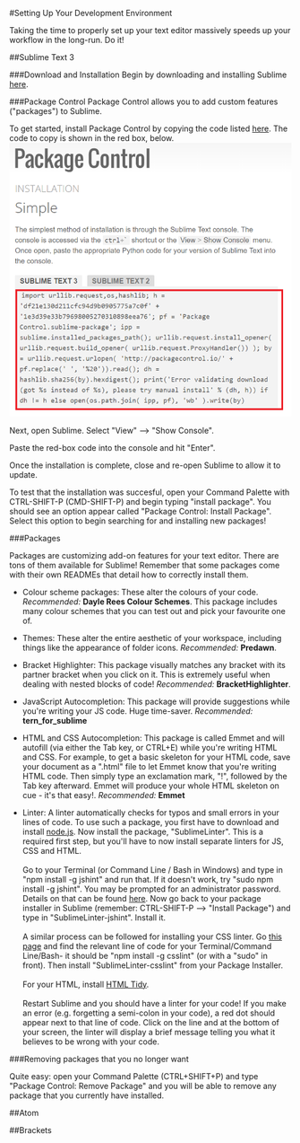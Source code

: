 #Setting Up Your Development Environment

Taking the time to properly set up your text editor massively speeds up your workflow in the long-run. Do it!

##Sublime Text 3

###Download and Installation
Begin by downloading and installing Sublime [here](https://www.sublimetext.com/).

###Package Control
Package Control allows you to add custom features ("packages") to Sublime. 

To get started, install Package Control by copying the code listed [here](https://packagecontrol.io/installation).
The code to copy is shown in the red box, below.
![Copy the code in the red box](../images/package-control.png)

Next, open Sublime. Select "View" --> "Show Console".

Paste the red-box code into the console and hit "Enter".

Once the installation is complete, close and re-open Sublime to allow it to update.

To test that the installation was succesful, open your Command Palette with CTRL-SHIFT-P (CMD-SHIFT-P) and begin typing "install package". You should see an option appear
called "Package Control: Install Package". Select this option to begin searching for and installing new packages!

###Packages

Packages are customizing add-on features for your text editor. There are tons of them available for Sublime! Remember that some packages come with their own READMEs that detail how to correctly install them.

* Colour scheme packages:
These alter the colours of your code. _Recommended:_ **Dayle Rees Colour Schemes**. This package includes many colour schemes that you can test out and pick your favourite one of.

* Themes:
These alter the entire aesthetic of your workspace, including things like the appearance of folder icons. _Recommended:_ **Predawn**.

* Bracket Highlighter:
This package visually matches any bracket with its partner bracket when you click on it. This is extremely useful when dealing with nested blocks of code! _Recommended:_ **BracketHighlighter**.

* JavaScript Autocompletion:
This package will provide suggestions while you're writing your JS code. Huge time-saver. _Recommended:_ **tern_for_sublime**

* HTML and CSS Autocompletion:
This package is called Emmet and will autofill (via either the Tab key, or CTRL+E) while you're writing HTML and CSS. For example, to get a basic skeleton for your HTML code, save your document as a ".html" file to let Emmet know that you're writing HTML code. Then simply type an exclamation mark, "!", followed by the Tab key afterward. Emmet will produce your whole HTML skeleton on cue - it's that easy!. _Recommended:_ **Emmet**

* Linter:
A linter automatically checks for typos and small errors in your lines of code. To use such a package, you first have to download and install [node.js](https://nodejs.org/en/). Now install the package, "SublimeLinter". This is a required first step, but you'll have to now install separate linters for JS, CSS and HTML.<br/><br/>Go to your Terminal (or Command Line / Bash in Windows) and type in "npm install -g jshint" and run that. If it doesn't work, try "sudo npm install -g jshint". You may be prompted for an administrator password. Details on that can be found [here](https://github.com/SublimeLinter/SublimeLinter-jshint). Now go back to your package installer in Sublime (remember: CTRL-SHIFT-P --> "Install Package") and type in "SublimeLinter-jshint". Install it.<br/><br/>A similar process can be followed for installing your CSS linter. Go [this page](https://github.com/SublimeLinter/SublimeLinter-csslint) and find the relevant line of code for your Terminal/Command Line/Bash- it should be "npm install -g csslint" (or with a "sudo" in front). Then install "SublimeLinter-csslint" from your Package Installer.<br/><br/>For your HTML, install [HTML Tidy](https://github.com/SublimeLinter/SublimeLinter-html-tidy).<br/><br/>Restart Sublime and you should have a linter for your code! If you make an error (e.g. forgetting a semi-colon in your code), a red dot should appear next to that line of code. Click on the line and at the bottom of your screen, the linter will display a brief message telling you what it believes to be wrong with your code.

###Removing packages that you no longer want

Quite easy: open your Command Palette (CTRL+SHIFT+P) and type "Package Control: Remove Package" and you will be able to remove any package that you currently have installed.


##Atom

##Brackets
